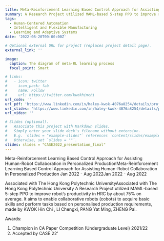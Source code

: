 ```yaml
---
title: Meta-Reinforcement Learning Based Control Approach for Assisting Human-Robot Collaboration in Personalized Production
summary: A Research Project utilized MAML-based 5-step PPO to improve robot’s productivity in HRC by about 75% on average. It aims to enable collaborative robots (cobots) to acquire basic skills and perform tasks based on personalised production requirements, made by KWOK Hin Chi , LI Chengxi, PANG Yat Ming, ZHENG Pai.
tags:
  - Human-Centered Automation
  - Intelligent and Flexible Manufacturing
  - Learning and Adaptive Systems
date: '2022-08-20T00:00:00Z'

# Optional external URL for project (replaces project detail page).
external_link: ''

image:
  caption: The diagram of meta-RL learning process
  focal_point: Smart

# links:
#   - icon: twitter
#     icon_pack: fab
#     name: Follow
#     url: https://twitter.com/kwokhinchi
url_code: ''
url_pdf: 'https://www.linkedin.com/in/haley-kwok-4076a8254/details/projects/1301831720/multiple-media-viewer/?profileId=ACoAAD7AKkcByjYChTFGaVPKHuROai7Pfb0GH3k&treasuryMediaId=1635532852614'
url_slides: 'https://www.linkedin.com/in/haley-kwok-4076a8254/details/projects/1301831720/multiple-media-viewer/?profileId=ACoAAD7AKkcByjYChTFGaVPKHuROai7Pfb0GH3k&treasuryMediaId=1635532847758'
url_video: ''

# Slides (optional).
#   Associate this project with Markdown slides.
#   Simply enter your slide deck's filename without extension.
#   E.g. `slides = "example-slides"` references `content/slides/example-slides.md`.
#   Otherwise, set `slides = ""`.
slides: slides = "CASE2022_presentation_final"
---
```



Meta-Reinforcement Learning Based Control Approach for Assisting Human-Robot Collaboration in Personalized ProductionMeta-Reinforcement Learning Based Control Approach for Assisting Human-Robot Collaboration in Personalized Production
Jan 2022 - Aug 2022Jan 2022 - Aug 2022

Associated with The Hong Kong Polytechnic UniversityAssociated with The Hong Kong Polytechnic University
A Research Project utilized MAML-based 5-step PPO to improve robot’s productivity in HRC by about 75% on average. It aims to enable collaborative robots (cobots) to acquire basic skills and perform tasks based on personalised production requirements, made by KWOK Hin Chi , LI Chengxi, PANG Yat Ming, ZHENG Pai.

Awards:
1. Champion in CA Paper Competition (Undergraduate Level) 2021/22
2. Accepted by CASE 22'
